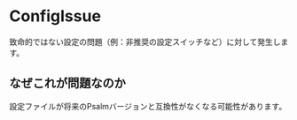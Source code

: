 # ConfigIssue
致命的ではない設定の問題（例：非推奨の設定スイッチなど）に対して発生します。

## なぜこれが問題なのか
設定ファイルが将来のPsalmバージョンと互換性がなくなる可能性があります。
